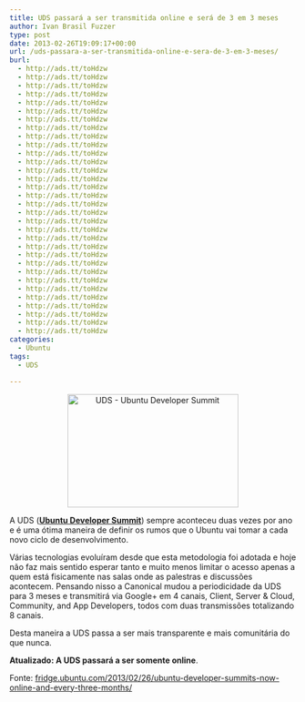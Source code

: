 ```yaml
---
title: UDS passará a ser transmitida online e será de 3 em 3 meses
author: Ivan Brasil Fuzzer
type: post
date: 2013-02-26T19:09:17+00:00
url: /uds-passara-a-ser-transmitida-online-e-sera-de-3-em-3-meses/
burl:
  - http://ads.tt/toHdzw
  - http://ads.tt/toHdzw
  - http://ads.tt/toHdzw
  - http://ads.tt/toHdzw
  - http://ads.tt/toHdzw
  - http://ads.tt/toHdzw
  - http://ads.tt/toHdzw
  - http://ads.tt/toHdzw
  - http://ads.tt/toHdzw
  - http://ads.tt/toHdzw
  - http://ads.tt/toHdzw
  - http://ads.tt/toHdzw
  - http://ads.tt/toHdzw
  - http://ads.tt/toHdzw
  - http://ads.tt/toHdzw
  - http://ads.tt/toHdzw
  - http://ads.tt/toHdzw
  - http://ads.tt/toHdzw
  - http://ads.tt/toHdzw
  - http://ads.tt/toHdzw
  - http://ads.tt/toHdzw
  - http://ads.tt/toHdzw
  - http://ads.tt/toHdzw
  - http://ads.tt/toHdzw
  - http://ads.tt/toHdzw
  - http://ads.tt/toHdzw
  - http://ads.tt/toHdzw
  - http://ads.tt/toHdzw
  - http://ads.tt/toHdzw
  - http://ads.tt/toHdzw
  - http://ads.tt/toHdzw
  - http://ads.tt/toHdzw
categories:
  - Ubuntu
tags:
  - UDS

---
```

<p style="text-align: center;">
  <a href="http://www.ubuntero.com.br/wp-content/uploads/2013/02/20101029-144809-UDS-Natty-3145-Featured-590x393.jpg" rel="lightbox"><img class="size-medium wp-image-4561 aligncenter" title="UDS - Ubuntu Developer Summit" alt="UDS - Ubuntu Developer Summit" src="http://www.ubuntero.com.br/wp-content/uploads/2013/02/20101029-144809-UDS-Natty-3145-Featured-590x393-300x199.jpg" width="300" height="199" /></a>
</p>

A UDS (**<a title="UDS - Ubuntu Developer Summit" href="http://uds.ubuntu.com/" target="_blank" rel="nofollow">Ubuntu Developer Summit</a>**) sempre aconteceu duas vezes por ano e é uma ótima maneira de definir os rumos que o Ubuntu vai tomar a cada novo ciclo de desenvolvimento.

Várias tecnologias evoluíram desde que esta metodologia foi adotada e hoje não faz mais sentido esperar tanto e muito menos limitar o acesso apenas a quem está fisicamente nas salas onde as palestras e discussões acontecem. Pensando nisso a Canonical mudou a periodicidade da UDS para 3 meses e transmitirá via Google+ em 4 canais, Client, Server & Cloud, Community, and App Developers, todos com duas transmissões totalizando 8 canais.

Desta maneira a UDS passa a ser mais transparente e mais comunitária do que nunca.

**Atualizado: A UDS passará a ser somente online**.

Fonte: <a href="http://fridge.ubuntu.com/2013/02/26/ubuntu-developer-summits-now-online-and-every-three-months/" target="_blank" rel="nofollow">fridge.ubuntu.com/2013/02/26/ubuntu-developer-summits-now-online-and-every-three-months/</a>